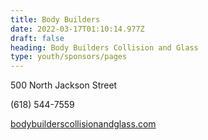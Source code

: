 ```yaml
---
title: Body Builders
date: 2022-03-17T01:10:14.977Z
draft: false
heading: Body Builders Collision and Glass
type: youth/sponsors/pages
---
```

500 North Jackson Street

(618) 544-7559

[bodybuilderscollisionandglass.com](https://www.bodybuilderscollisionandglass.com/)